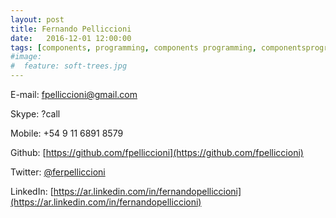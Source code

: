```yaml
---
layout: post
title: Fernando Pelliccioni
date:   2016-12-01 12:00:00
tags: [components, programming, components programming, componentsprogramming, stepanov, knuth, stroustrup, generic, genericprogramming, generic programming, genericity, concepts, math, mathematics, elements, eop, contracts, performance, c++, cpp, c, java, dotnet, c#, csharp, python, ruby, javascript, haskell, dlang, rust, golang, eiffel, templates, metaprogramming]
#image:
#  feature: soft-trees.jpg
---
```


E-mail: 	<fpelliccioni@gmail.com>

Skype: 		<fpelliccioni>?call

Mobile: 	+54 9 11 6891 8579

Github:		[https://github.com/fpelliccioni](https://github.com/fpelliccioni)

Twitter: 	[@ferpelliccioni](https://twitter.com/ferpelliccioni)

LinkedIn: 	[https://ar.linkedin.com/in/fernandopelliccioni](https://ar.linkedin.com/in/fernandopelliccioni)
